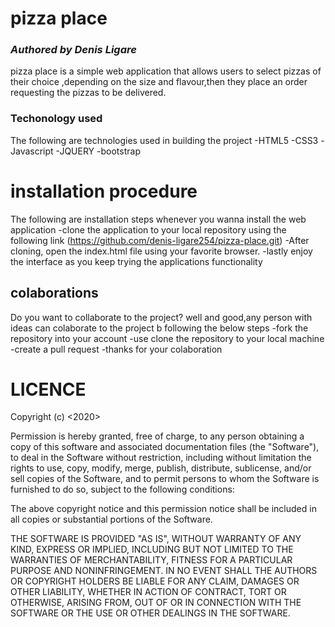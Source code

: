 # pizza place
### *Authored by Denis Ligare*
pizza place is a simple web application that allows users to select pizzas of their choice ,depending on the size and flavour,then they place an order requesting the pizzas to be delivered.
### Techonology used
The following are technologies used in building the project
-HTML5
-CSS3
-Javascript
-JQUERY
-bootstrap
# installation procedure
The following are installation steps whenever you wanna install the web application
-clone the application to your local repository using the following link (https://github.com/denis-ligare254/pizza-place.git)
-After cloning, open the index.html file using your favorite browser.
-lastly enjoy the interface as you keep trying the applications functionality 
## colaborations
Do you want to collaborate to the project? well and good,any person with ideas can colaborate to the project b following the below steps
 -fork the repository into your account
 -use clone the repository to your local machine 
 -create a pull request
 -thanks for your colaboration

# LICENCE
Copyright (c) <2020> <Denis Ligare>

Permission is hereby granted, free of charge, to any person obtaining a copy
of this software and associated documentation files (the "Software"), to deal
in the Software without restriction, including without limitation the rights
to use, copy, modify, merge, publish, distribute, sublicense, and/or sell
copies of the Software, and to permit persons to whom the Software is
furnished to do so, subject to the following conditions:

The above copyright notice and this permission notice shall be included in all
copies or substantial portions of the Software.

THE SOFTWARE IS PROVIDED "AS IS", WITHOUT WARRANTY OF ANY KIND, EXPRESS OR
IMPLIED, INCLUDING BUT NOT LIMITED TO THE WARRANTIES OF MERCHANTABILITY,
FITNESS FOR A PARTICULAR PURPOSE AND NONINFRINGEMENT. IN NO EVENT SHALL THE
AUTHORS OR COPYRIGHT HOLDERS BE LIABLE FOR ANY CLAIM, DAMAGES OR OTHER
LIABILITY, WHETHER IN  ACTION OF CONTRACT, TORT OR OTHERWISE, ARISING FROM,
OUT OF OR IN CONNECTION WITH THE SOFTWARE OR THE USE OR OTHER DEALINGS IN THE
SOFTWARE.